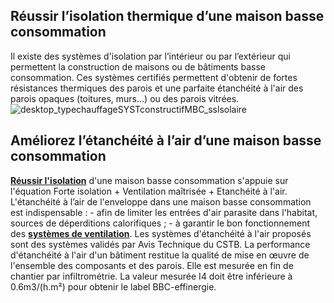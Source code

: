 ## Réussir l’isolation thermique d’une maison basse consommation
Il existe des systèmes d'isolation par l’intérieur ou par l’extérieur qui permettent la construction de maisons ou de bâtiments basse consommation. Ces systèmes certifiés permettent d'obtenir de fortes résistances thermiques des parois et une parfaite étanchéité à l'air des parois opaques (toitures, murs...) ou des parois vitrées.
![desktop_typechauffageSYSTconstructifMBC_sslsolaire](//statics.lapeyre.fr/img/contrib/2bdd4da300207673/desktop_typechauffageSYSTconstructifMBC_sslsolaire.jpg)
##
## Améliorez l’étanchéité à l’air d’une maison basse consommation
[**Réussir l'isolation**](/c/magazine/preparer-projet/renforcer-l-isolation-thermique-de-la-maison-avant-l-hiver) d'une maison basse consommation s'appuie sur l'équation Forte isolation + Ventilation maîtrisée + Etanchéité à l'air. L'étanchéité à l’air de l'enveloppe dans une maison basse consommation est indispensable :
\- afin de limiter les entrées d'air parasite dans l'habitat, sources de déperditions calorifiques ;
\- à garantir le bon fonctionnement des **[systèmes de ventilation](/ventilation-CCN0148)**.
Les systèmes d'étanchéité à l'air proposés sont des systèmes validés par Avis Technique du CSTB. La performance d'étanchéité à l'air d'un bâtiment restitue la qualité de mise en œuvre de l'ensemble des composants et des parois. Elle est mesurée en fin de chantier par infiltrométrie. La valeur mesurée I4 doit être inférieure à 0.6m3/(h.m²) pour obtenir le label BBC-effinergie.